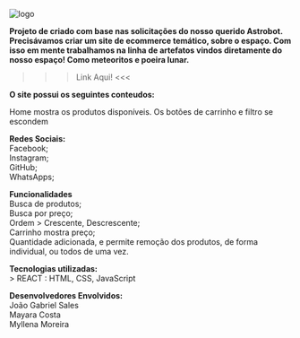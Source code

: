 
![logo](https://user-images.githubusercontent.com/102835599/174510366-f9c3c898-3de4-40ed-8ee3-8f551f558d5c.png)


**Projeto de criado com base nas solicitações do nosso querido Astrobot. Precisávamos criar um site de ecommerce temático, sobre o espaço. Com isso em mente trabalhamos na linha de artefatos vindos diretamente do nosso espaço! Como meteoritos e poeira lunar.**

>>> Link Aqui! <<<

**O site possui os seguintes conteudos:**


Home mostra os produtos disponíveis.
Os botões de carrinho e filtro se escondem

**Redes Sociais:**
<br>Facebook; 
<br>Instagram;
<br>GitHub;
<br>WhatsApps;

**Funcionalidades**
<br>Busca de produtos;
<br>Busca por preço;
<br>Ordem > Crescente, Descrescente;
<br>Carrinho mostra preço;
<br>Quantidade adicionada, e permite remoção dos produtos, de forma individual, ou todos de uma vez.

**Tecnologias utilizadas:**
<br>> REACT : HTML, CSS, JavaScript 

**Desenvolvedores Envolvidos:**
<br>João Gabriel Sales
<br>Mayara Costa 
<br>Myllena Moreira

